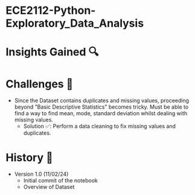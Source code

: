 # ECE2112-Python-Exploratory_Data_Analysis


# Insights Gained 🔍


# Challenges 🎯
* Since the Dataset contains duplicates and missing values, proceeding beyond "Basic Descriptive Statistics" becomes tricky. Must be able to find a way to find mean, mode, standard deviation whilst dealing with missing values.
  - Solution ✅: Perform a data cleaning to fix missing values and duplicates.

# History 📜
* Version 1.0 (11/02/24)
  - Initial commit of the notebook
  - Overview of Dataset
